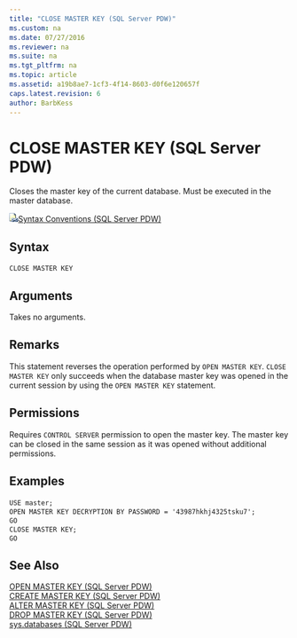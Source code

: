 ```yaml
---
title: "CLOSE MASTER KEY (SQL Server PDW)"
ms.custom: na
ms.date: 07/27/2016
ms.reviewer: na
ms.suite: na
ms.tgt_pltfrm: na
ms.topic: article
ms.assetid: a19b8ae7-1cf3-4f14-8603-d0f6e120657f
caps.latest.revision: 6
author: BarbKess
---
```

# CLOSE MASTER KEY (SQL Server PDW)
Closes the master key of the current database. Must be executed in the master database.  
  
![Topic link icon](../../mpp/sqlpdw/media/Topic_Link.gif "Topic_Link")[Syntax Conventions &#40;SQL Server PDW&#41;](../../mpp/sqlpdw/syntax-conventions-sql-server-pdw.md)  
  
## Syntax  
  
```  
CLOSE MASTER KEY  
```  
  
## Arguments  
Takes no arguments.  
  
## Remarks  
This statement reverses the operation performed by `OPEN MASTER KEY`. `CLOSE MASTER KEY` only succeeds when the database master key was opened in the current session by using the `OPEN MASTER KEY` statement.  
  
## Permissions  
Requires `CONTROL SERVER` permission to open the master key. The master key can be closed in the same session as it was opened without additional permissions.  
  
## Examples  
  
```  
USE master;  
OPEN MASTER KEY DECRYPTION BY PASSWORD = '43987hkhj4325tsku7';  
GO   
CLOSE MASTER KEY;  
GO  
```  
  
## See Also  
[OPEN MASTER KEY &#40;SQL Server PDW&#41;](../../mpp/sqlpdw/open-master-key-sql-server-pdw.md)  
[CREATE MASTER KEY &#40;SQL Server PDW&#41;](../../mpp/sqlpdw/create-master-key-sql-server-pdw.md)  
[ALTER MASTER KEY &#40;SQL Server PDW&#41;](../../mpp/sqlpdw/alter-master-key-sql-server-pdw.md)  
[DROP MASTER KEY &#40;SQL Server PDW&#41;](../../mpp/sqlpdw/drop-master-key-sql-server-pdw.md)  
[sys.databases &#40;SQL Server PDW&#41;](../../mpp/sqlpdw/sys-databases-sql-server-pdw.md)  
  
